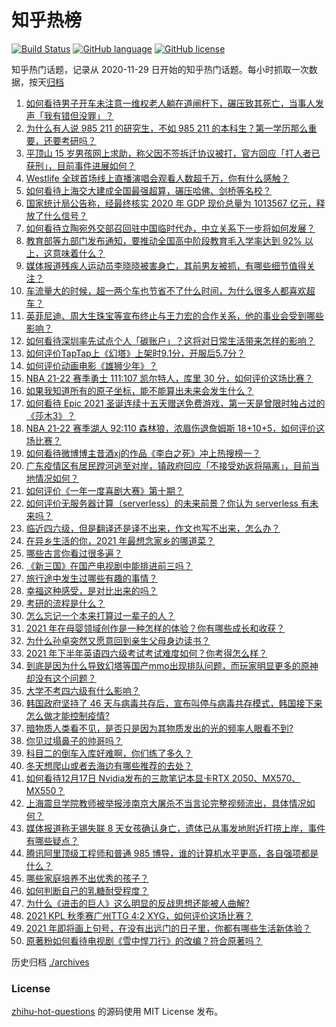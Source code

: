 # 知乎热榜
[![Build Status](https://github.com/ToWeLong/zhihu-hot-questions/workflows/CI/badge.svg)](https://github.com/ToWeLong/zhihu-hot-questions/actions)
[![GitHub language](https://img.shields.io/badge/language-golang-orange.svg)](https://golang.org/)
[![GitHub license](https://img.shields.io/github/license/ToWeLong/zhihu-hot-questions)](https://github.com/ToWeLong/zhihu-hot-questions/blob/main/LICENSE)

知乎热门话题，记录从 2020-11-29 日开始的知乎热门话题。每小时抓取一次数据，按天[归档](./archives)

<!-- BEGIN -->

1. [如何看待男子开车未注意一维权老人躺在道闸杆下，碾压致其死亡，当事人发声「我有错但没罪」？](https://www.zhihu.com/question/506578266)
1. [为什么有人说 985 211 的研究生，不如 985 211 的本科生？第一学历那么重要，还要考研吗？](https://www.zhihu.com/question/504120312)
1. [平顶山 15 岁男孩网上求助，称父因不签拆迁协议被打，官方回应「打人者已获刑」，目前事件进展如何？](https://www.zhihu.com/question/506620221)
1. [Westlife 全球首场线上直播演唱会观看人数超千万，你有什么感触？](https://www.zhihu.com/question/506774325)
1. [如何看待上海交大建成全国最强超算，碾压哈佛、剑桥等名校？](https://www.zhihu.com/question/506262084)
1. [国家统计局公告称，经最终核实 2020 年 GDP 现价总量为 1013567 亿元，释放了什么信号？](https://www.zhihu.com/question/506604162)
1. [如何看待立陶宛外交部召回驻中国临时代办，中立关系下一步将如何发展？](https://www.zhihu.com/question/506271561)
1. [教育部等九部门发布通知，要推动全国高中阶段教育毛入学率达到 92% 以上，这意味着什么？](https://www.zhihu.com/question/506374493)
1. [媒体报道残疾人运动员李晓晓被害身亡，其前男友被抓，有哪些细节值得关注？](https://www.zhihu.com/question/506694501)
1. [车流量大的时候，超一两个车也节省不了什么时间，为什么很多人都喜欢超车？](https://www.zhihu.com/question/358566998)
1. [英菲尼迪、周大生珠宝等宣布终止与王力宏的合作关系，他的事业会受到哪些影响？](https://www.zhihu.com/question/506786409)
1. [如何看待深圳率先试点个人「碳账户」？这将对日常生活带来怎样的影响？](https://www.zhihu.com/question/506705085)
1. [如何评价TapTap上《幻塔》上架时9.1分，开服后5.7分？](https://www.zhihu.com/question/428772176)
1. [如何评价动画电影《雄狮少年》？](https://www.zhihu.com/question/464023953)
1. [NBA 21-22 赛季勇士 111:107 凯尔特人，库里 30 分，如何评价这场比赛？](https://www.zhihu.com/question/506806740)
1. [如果我知道所有的原子坐标，能不能算出未来会发生什么？](https://www.zhihu.com/question/505503990)
1. [如何看待 Epic 2021 圣诞连续十五天赠送免费游戏，第一天是曾限时独占过的《莎木3》？](https://www.zhihu.com/question/506401832)
1. [NBA 21-22 赛季湖人 92:110 森林狼，浓眉伤退詹姆斯 18+10+5，如何评价这场比赛？](https://www.zhihu.com/question/506831455)
1. [如何看待微博博主昔酒xj的作品《李白之死》冲上热搜榜一？](https://www.zhihu.com/question/506260400)
1. [广东疫情区有居民蹚河逃至对岸，镇政府回应「不接受劝返将隔离」，目前当地情况如何？](https://www.zhihu.com/question/506653721)
1. [如何评价《一年一度喜剧大赛》第十期？](https://www.zhihu.com/question/505388497)
1. [如何评价无服务器计算（serverless）的未来前景？你认为 serverless 有未来吗？](https://www.zhihu.com/question/506704568)
1. [临近四六级，但是翻译还是译不出来，作文也写不出来，怎么办？](https://www.zhihu.com/question/327775859)
1. [在异乡生活的你，2021 年最想念家乡的哪道菜？](https://www.zhihu.com/question/506758639)
1. [哪些古言你看过很多遍？](https://www.zhihu.com/question/434091917)
1. [《新三国》在国产电视剧中能排进前三吗？](https://www.zhihu.com/question/506300148)
1. [旅行途中发生过哪些有趣的事情？](https://www.zhihu.com/question/490052273)
1. [幸福这种感受，是对比出来的吗？](https://www.zhihu.com/question/506065597)
1. [考研的流程是什么？](https://www.zhihu.com/question/309001772)
1. [怎么忘记一个本来打算过一辈子的人？](https://www.zhihu.com/question/499889306)
1. [2021 年在母婴领域创作是一种怎样的体验？你有哪些成长和收获？](https://www.zhihu.com/question/506145221)
1. [为什么孙卓突然又愿意回到亲生父母身边读书？](https://www.zhihu.com/question/505884714)
1. [2021 年下半年英语四六级考试考试难度如何？你考得怎么样？](https://www.zhihu.com/question/506806073)
1. [到底是因为什么导致幻塔等国产mmo出现排队问题，而玩家明显更多的原神却没有这个问题？](https://www.zhihu.com/question/506634807)
1. [大学不考四六级有什么影响？](https://www.zhihu.com/question/504472146)
1. [韩国政府坚持了 46 天与病毒共存后，宣布叫停与病毒共存模式，韩国接下来怎么做才能控制疫情?](https://www.zhihu.com/question/506581859)
1. [暗物质人类看不见，是否只是因为其物质发出的光的频率人眼看不到?](https://www.zhihu.com/question/505642130)
1. [你见过塌鼻子的帅哥吗？](https://www.zhihu.com/question/272575994)
1. [科目二的倒车入库好难啊，你们练了多久？](https://www.zhihu.com/question/506391185)
1. [冬天想爬山或者去海边有哪些推荐的去处？](https://www.zhihu.com/question/502567742)
1. [如何看待12月17日 Nvidia发布的三款笔记本显卡RTX 2050、MX570、MX550？](https://www.zhihu.com/question/506790749)
1. [上海震旦学院教师被举报涉南京大屠杀不当言论完整视频流出，具体情况如何？](https://www.zhihu.com/question/506628650)
1. [媒体报道称无锡失联 8 天女孩确认身亡，遗体已从事发地附近打捞上岸，事件有哪些疑点？](https://www.zhihu.com/question/506755005)
1. [腾讯阿里顶级工程师和普通 985 博导，谁的计算机水平更高，各自强项都是什么？](https://www.zhihu.com/question/504305083)
1. [哪些家庭培养不出优秀的孩子？](https://www.zhihu.com/question/489073928)
1. [如何判断自己的乳糖耐受程度？](https://www.zhihu.com/question/21257866)
1. [为什么《进击的巨人》这么明显的反战思想还能被人曲解?](https://www.zhihu.com/question/452841537)
1. [2021 KPL 秋季赛广州TTG 4:2 XYG，如何评价这场比赛？](https://www.zhihu.com/question/506782370)
1. [2021 年即将画上句号，在没有出远门的日子里，你都有哪些生活新体验？](https://www.zhihu.com/question/506546500)
1. [原著粉如何看待电视剧《雪中悍刀行》的改编？符合原著吗？](https://www.zhihu.com/question/506228993)

<!-- END -->

历史归档 [./archives](./archives)


### License
[zhihu-hot-questions](https://github.com/towelong/zhihu-hot-questions) 的源码使用 MIT License 发布。